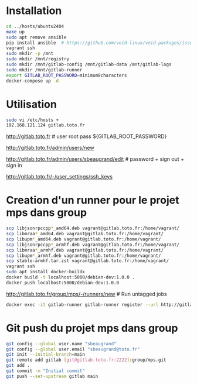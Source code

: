 # Installation
```sh
cd ../hosts/ubuntu2404
make up
sudo apt remove ansible
pip install ansible  # https://github.com/void-linux/void-packages/issues/47483
vagrant ssh
sudo mkdir -p /mnt
sudo mkdir /mnt/registry
sudo mkdir /mnt/gitlab-config /mnt/gitlab-data /mnt/gitlab-logs
sudo mkdir /mnt/gitlab-runner
export GITLAB_ROOT_PASSWORD=minimum8characters
docker-compose up -d
```

# Utilisation
```sh
sudo vi /etc/hosts +
192.168.121.124 gitlab.toto.fr
```
http://gitlab.toto.fr  # user root pass ${GITLAB_ROOT_PASSWORD}

http://gitlab.toto.fr/admin/users/new

http://gitlab.toto.fr/admin/users/sbeaugrand/edit  # password + sign out + sign in

http://gitlab.toto.fr/-/user_settings/ssh_keys

# Creation d'un runner pour le projet mps dans group
```sh
scp libjsonrpccpp*_amd64.deb vagrant@gitlab.toto.fr:/home/vagrant/
scp libmraa*_amd64.deb vagrant@gitlab.toto.fr:/home/vagrant/
scp libupm*_amd64.deb vagrant@gitlab.toto.fr:/home/vagrant/
scp libjsonrpccpp*_armhf.deb vagrant@gitlab.toto.fr:/home/vagrant/
scp libmraa*_armhf.deb vagrant@gitlab.toto.fr:/home/vagrant/
scp libupm*_armhf.deb vagrant@gitlab.toto.fr:/home/vagrant/
scp stable-armhf.tar.zst vagrant@gitlab.toto.fr:/home/vagrant/
vagrant ssh
sudo apt install docker-buildx
docker build -t localhost:5000/debian-dev:1.0.0 .
docker push localhost:5000/debian-dev:1.0.0
```
http://gitlab.toto.fr/group/mps/-/runners/new  # Run untagged jobs
```sh
docker exec -it gitlab-runner gitlab-runner register --url http://gitlab.toto.fr --executor docker --docker-image "localhost:5000/debian-dev:1.0.0" --token ...
```

# Git push du projet mps dans group
```sh
git config --global user.name "sbeaugrand"
git config --global user.email "sbeaugrand@toto.fr"
git init --initial-branch=main
git remote add gitlab [git@gitlab.toto.fr:2222]:group/mps.git
git add .
git commit -m "Initial commit"
git push --set-upstream gitlab main
```
